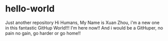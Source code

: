 # hello-world
Just another repository
Hi Humans,
My Name is Xuan Zhou, i'm a new one in this fantastic GitHup World!!!
I'm here now!! And i would be a GitHuper, no pain no gain, go harder or go home!!
